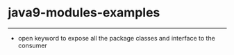 # java9-modules-examples

---

* open keyword to expose all the package classes and interface to the consumer 

